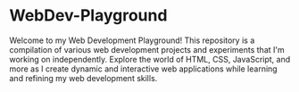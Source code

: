 # WebDev-Playground
Welcome to my Web Development Playground! This repository is a compilation of various web development projects and experiments that I'm working on independently. Explore the world of HTML, CSS, JavaScript, and more as I create dynamic and interactive web applications while learning and refining my web development skills.
